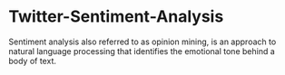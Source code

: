 # Twitter-Sentiment-Analysis
Sentiment analysis also referred to as opinion mining, is an approach to natural language processing that identifies the emotional tone behind a body of text. 
